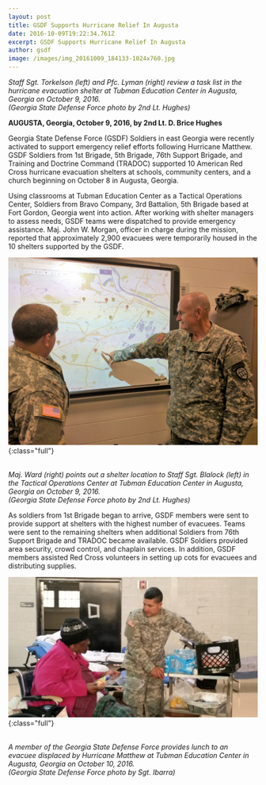 ```yaml
---
layout: post
title: GSDF Supports Hurricane Relief In Augusta
date: 2016-10-09T19:22:34.761Z
excerpt: GSDF Supports Hurricane Relief In Augusta
author: gsdf
image: /images/img_20161009_184133-1024x760.jpg
---
```

*Staff Sgt. Torkelson (left) and Pfc. Lyman (right) review a task list in the hurricane evacuation shelter at Tubman Education Center in Augusta, Georgia on October 9, 2016.<br />(Georgia State Defense Force photo by 2nd Lt. Hughes)*

**AUGUSTA, Georgia, October 9, 2016, by 2nd Lt. D. Brice Hughes**

Georgia State Defense Force (GSDF) Soldiers in east Georgia were recently activated to support emergency relief efforts following Hurricane Matthew. GSDF Soldiers from 1st Brigade, 5th Brigade, 76th Support Brigade, and Training and Doctrine Command (TRADOC) supported 10 American Red Cross hurricane evacuation shelters at schools, community centers, and a church beginning on October 8 in Augusta, Georgia.

Using classrooms at Tubman Education Center as a Tactical Operations Center, Soldiers from Bravo Company, 3rd Battalion, 5th Brigade based at Fort Gordon, Georgia went into action. After working with shelter managers to assess needs, GSDF teams were dispatched to provide emergency assistance. Maj. John W. Morgan, officer in charge during the mission, reported that approximately 2,900 evacuees were temporarily housed in the 10 shelters supported by the GSDF.

![Maj. Ward (right) points out a shelter location to Staff Sgt. Blalock (left) in the Tactical Operations Center at Tubman Education Center in Augusta, Georgia on October 9, 2016. (Georgia State Defense Force photo by 2nd Lt. Hughes)](/images/img_20161009_184836-1024x768.jpg){:class="full"}

\
*Maj. Ward (right) points out a shelter location to Staff Sgt. Blalock (left) in the Tactical Operations Center at Tubman Education Center in Augusta, Georgia on October 9, 2016.<br />(Georgia State Defense Force photo by 2nd Lt. Hughes)*

As soldiers from 1st Brigade began to arrive, GSDF members were sent to provide support at shelters with the highest number of evacuees. Teams were sent to the remaining shelters when additional Soldiers from 76th Support Brigade and TRADOC became available. GSDF Soldiers provided area security, crowd control, and chaplain services. In addition, GSDF members assisted Red Cross volunteers in setting up cots for evacuees and distributing supplies.

![A member of the Georgia State Defense Force provides lunch to an evacuee displaced by Hurricane Matthew at Tubman Education Center in Augusta, Georgia on October 10, 2016. (Georgia State Defense Force photo by Sgt. Ibarra)](/images/20161010_194903713-1024x575.jpeg){:class="full"}

\
*A member of the Georgia State Defense Force provides lunch to an evacuee displaced by Hurricane Matthew at Tubman Education Center in Augusta, Georgia on October 10, 2016.<br />(Georgia State Defense Force photo by Sgt. Ibarra)*
